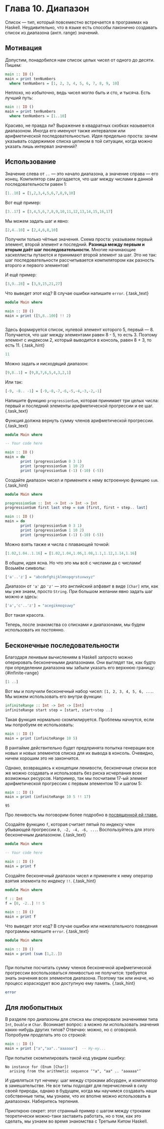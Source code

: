 # Глава 10. Диапазон

Список — тип, который повсеместно встречается в программах на Haskell. Неудивительно, что в языке есть способы лаконично создавать список из диапазона (англ. range) значений.

## Мотивация

Допустим, понадобился нам список целых чисел от одного до десяти. Пишем:

```haskell
main :: IO ()
main = print tenNumbers
  where tenNumbers = [1, 2, 3, 4, 5, 6, 7, 8, 9, 10]
```

Неплохо, но избыточно, ведь чисел могло быть и сто, и тысяча. Есть лучший путь:

```haskell
main :: IO ()
main = print tenNumbers
  where tenNumbers = [1..10]
```

Красиво, не правда ли? Выражение в квадратных скобках называется диапазоном. Иногда его именуют также интервалом или арифметической последовательностью. Идея предельно проста: зачем указывать содержимое списка целиком в той ситуации, когда можно указать лишь интервал значений? 

## Использование

Значение слева от `..` — это начало диапазона, а значение справа — его конец. Компилятор сам догадается, что шаг между числами в данной последовательности равен 1:

```haskell
[1..10] = [1,2,3,4,5,6,7,8,9,10]
```

Вот ещё пример:

```haskell
[3..17] = [3,4,5,6,7,8,9,10,11,12,13,14,15,16,17]
```

Мы можем задать шаг и явно:

```haskell
[2,4..10] = [2,4,6,8,10]
```

Получили только чётные значения. Схема проста: указываем первый элемент, второй элемент и последний. **Разница между первым и вторым даёт шаг последовательности.** Многие начинающие хаскеллисты путаются и принимают второй элемент за шаг. Это не так: шаг последовательности рассчитывается компилятором как разность второго и первого элементов!

И ещё пример:

```haskell
[3,9..28] = [3,9,15,21,27]
```

Что выведет этот код? В случае ошибки напишите `error`. {.task_text}

```haskell
module Main where

main :: IO ()
main = print ([5,8..100] !! 2)
```

```consoleoutput {.task_source #haskell_chapter_0100_task_0010}
```
Здесь формируется список, нулевой элемент которого 5, первый — 8. Получается, что шаг между элементами равен 8 - 5, то есть 3. Поэтому элемент с индексом 2, который выводится в консоль, равен 8 + 3, то есть 11. {.task_hint}
```haskell {.task_answer}
11
```

Можно задать и нисходящий диапазон:

```haskell
[9,8..1] = [9,8,7,6,5,4,3,2,1]
```

Или так:

```haskell
[-9, -8.. -1] = [-9,-8,-7,-6,-5,-4,-3,-2,-1]
```

Напишите функцию `progressionSum`, которая принимает три целых числа: первый и последний элементы арифметической прогрессии и ее шаг. {.task_text}

Функция должна вернуть сумму членов арифметической прогрессии. {.task_text}

```haskell {.task_source #haskell_chapter_0100_task_0020}
module Main where

-- Your code here

main :: IO ()
main = do
       print (progressionSum 0 3 1)
       print (progressionSum 1 10 2)
       print (progressionSum (-1) (-10) (-5))
```
Создайте диапазон чисел и примените к нему встроенную функцию `sum`.  {.task_hint}
```haskell {.task_answer}
module Main where

progressionSum :: Int -> Int -> Int -> Int
progressionSum first last step = sum [first, first + step.. last]

main :: IO ()
main = do
       print (progressionSum 0 3 1)
       print (progressionSum 1 10 2)
       print (progressionSum (-1) (-10) (-5))
```

Можно взять также и числа с плавающей точкой:

```haskell
[1.02,1.04..1.16] = [1.02,1.04,1.06,1.08,1.1,1.12,1.14,1.16]
```

В общем, идея ясна. Но что это мы всё с числами да с числами! Возьмём символы:

```haskell
['a'..'z'] = "abcdefghijklmnopqrstuvwxyz"
```

Диапазон от `'a'` до `'z'` — это английский алфавит в виде `[Char]` или, как мы уже знаем, просто `String`. При большом желании явно задать шаг можно и здесь:

```haskell
['a','c'..'z'] = "acegikmoqsuwy"
```

Вот такая красота.

Теперь, после знакомства со списками и диапазонами, мы будем использовать их постоянно.

## Бесконечные последовательности

Благодаря ленивым вычислениям в Haskell запросто можно оперировать бесконечными диапазонами. Они выглядят так, как будто при определении диапазона мы забыли указать его верхнюю границу: {#infinite-range}

```haskell
[1 ..]
```

Вот мы и получили бесконечный набор чисел: `[1, 2, 3, 4, 5, 6, ...`. Мы можем использовать его внутри функции:

```haskell
infiniteRange :: Int -> Int -> [Int]
infiniteRange start step = [start, start+step ..]
```

Такая функция нормально скомпилируется. Проблемы начнутся, если мы попробуем ее использовать:

```haskell
main :: IO ()
main = print (infiniteRange 10 5)
```

В рантайме действительно будет предпринята попытка генерации все новых и новых элементов списка для их вывода в консоль. Очевидно, ничем хорошим это не закончится.

Однако, возвращаясь к концепции ленивости, бесконечные списки все же можно создавать и использовать без риска исчерпания всех возможных ресурсов. Например, так мы посчитаем 17-ый элемент арифметической прогрессии с первым элементом 10 и шагом 5:

```haskell
main :: IO ()
main = print (infiniteRange 10 5 !! 17)
```
```
95
```

Про ленивость мы поговорим более подробно в [посвященной ей главе.](/courses/haskell/chapters/haskell_chapter_0170/)

Создайте функцию `f`, которая считает пятый по индексу член убывающей прогрессии `0, -2, -4, -6, ...`. Воспользуйтесь для этого бесконечным диапазоном. {.task_text}

```haskell {.task_source #haskell_chapter_0100_task_0030}
module Main where

-- Your code here

main :: IO ()
main = print f
```
Создайте бесконечный диапазон чисел и примените к нему оператор взятия элемента по индексу `!!`.  {.task_hint}
```haskell {.task_answer}
module Main where

f :: Int
f = [0, -2..] !! 5

main :: IO ()
main = print f
```

Что выведет этот код? В случае ошибки или нежелательного поведения программы напишите `error`. {.task_text}

```haskell
module Main where

main :: IO ()
main = print (sum [1,2..])
```

```consoleoutput {.task_source #haskell_chapter_0100_task_0040}
```
При попытке посчитать сумму членов бесконечной арифметической прогрессии воспользоваться ленивостью не получится: требуется знать значения всех элементов диапазона. Поэтому так или иначе, но процесс израсходует всю доступную ему память. {.task_hint}
```haskell {.task_answer}
error
```

## Для любопытных

В разделе про диапазоны для списка мы оперировали значениями типа `Int`, `Double` и `Char`. Возникает вопрос: а можно ли использовать значения каких-нибудь других типов? Отвечаю: можно, но с оговоркой. Попробуем проделать это со строкой:

```haskell
main :: IO ()
main = print ["a","aa".."aaaaaa"]  -- Ну-ну...
```

При попытке скомпилировать такой код увидим ошибку:

```
No instance for (Enum [Char])
  arising from the arithmetic sequence ‘"a", "aa" .. "aaaaaa"’
```

И удивляться тут нечему: шаг между строками абсурден, и компилятор в замешательстве. Не все типы подходят для перечислений в силу своей природы, однако в будущем, когда мы научимся создавать наши собственные типы, мы узнаем, что их вполне можно использовать в диапазонах. Наберитесь терпения.

Приоткрою секрет: этот странный пример с шагом между строками теоретически можно-таки заставить работать, но о том, как это сделать, мы узнаем во время знакомства с Третьим Китом Haskell.

